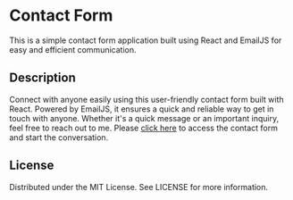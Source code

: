 # Contact Form

This is a simple contact form application built using React and EmailJS for easy and efficient communication.

## Description

Connect with anyone easily using this user-friendly contact form built with React. Powered by EmailJS, it ensures a quick and reliable way to get in touch with anyone. Whether it's a quick message or an important inquiry, feel free to reach out to me. Please [click here](https://contactnaveen.netlify.app/) to access the contact form and start the conversation.

## License
Distributed under the MIT License. See LICENSE for more information.
